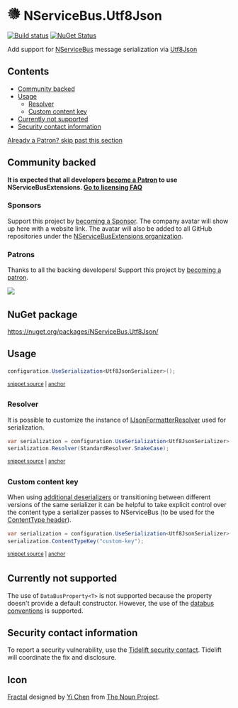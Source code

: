 <!--
GENERATED FILE - DO NOT EDIT
This file was generated by [MarkdownSnippets](https://github.com/SimonCropp/MarkdownSnippets).
Source File: /readme.source.md
To change this file edit the source file and then run MarkdownSnippets.
-->

# <img src="/src/icon.png" height="30px"> NServiceBus.Utf8Json

[![Build status](https://ci.appveyor.com/api/projects/status/oiqo5mrf54mh9iu8/branch/master?svg=true)](https://ci.appveyor.com/project/SimonCropp/nservicebus-Utf8Json)
[![NuGet Status](https://img.shields.io/nuget/v/NServiceBus.Utf8Json.svg)](https://www.nuget.org/packages/NServiceBus.Utf8Json/)


Add support for [NServiceBus](https://particular.net/NServiceBus) message serialization via [Utf8Json](https://github.com/neuecc/Utf8Json)

<!-- toc -->
## Contents

  * [Community backed](#community-backed)
  * [Usage](#usage)
    * [Resolver](#resolver)
    * [Custom content key](#custom-content-key)
  * [Currently not supported](#currently-not-supported)
  * [Security contact information](#security-contact-information)<!-- endtoc -->

<!--- StartOpenCollectiveBackers -->

[Already a Patron? skip past this section](#endofbacking)


## Community backed

**It is expected that all developers [become a Patron](https://opencollective.com/nservicebusextensions/contribute/patron-6976) to use NServiceBusExtensions. [Go to licensing FAQ](https://github.com/NServiceBusExtensions/Home/#licensingpatron-faq)**


### Sponsors

Support this project by [becoming a Sponsor](https://opencollective.com/nservicebusextensions/contribute/sponsor-6972). The company avatar will show up here with a website link. The avatar will also be added to all GitHub repositories under the [NServiceBusExtensions organization](https://github.com/NServiceBusExtensions).


### Patrons

Thanks to all the backing developers! Support this project by [becoming a patron](https://opencollective.com/nservicebusextensions/contribute/patron-6976).

<img src="https://opencollective.com/nservicebusextensions/tiers/patron.svg?width=890&avatarHeight=60&button=false">

<a href="#" id="endofbacking"></a>

<!--- EndOpenCollectiveBackers -->


## NuGet package

https://nuget.org/packages/NServiceBus.Utf8Json/


## Usage

<!-- snippet: Utf8JsonSerialization -->
<a id='snippet-utf8jsonserialization'/></a>
```cs
configuration.UseSerialization<Utf8JsonSerializer>();
```
<sup><a href='/src/Tests/Snippets/Usage.cs#L9-L13' title='File snippet `utf8jsonserialization` was extracted from'>snippet source</a> | <a href='#snippet-utf8jsonserialization' title='Navigate to start of snippet `utf8jsonserialization`'>anchor</a></sup>
<!-- endsnippet -->


### Resolver

It is possible to customize the instance of [IJsonFormatterResolver](https://github.com/neuecc/Utf8Json#resolver) used for serialization.

<!-- snippet: Utf8JsonResolver -->
<a id='snippet-utf8jsonresolver'/></a>
```cs
var serialization = configuration.UseSerialization<Utf8JsonSerializer>();
serialization.Resolver(StandardResolver.SnakeCase);
```
<sup><a href='/src/Tests/Snippets/Usage.cs#L18-L23' title='File snippet `utf8jsonresolver` was extracted from'>snippet source</a> | <a href='#snippet-utf8jsonresolver' title='Navigate to start of snippet `utf8jsonresolver`'>anchor</a></sup>
<!-- endsnippet -->


### Custom content key

When using [additional deserializers](https://docs.particular.net/nservicebus/serialization/#specifying-additional-deserializers) or transitioning between different versions of the same serializer it can be helpful to take explicit control over the content type a serializer passes to NServiceBus (to be used for the [ContentType header](https://docs.particular.net/nservicebus/messaging/headers#serialization-headers-nservicebus-contenttype)).

<!-- snippet: Utf8JsonContentTypeKey -->
<a id='snippet-utf8jsoncontenttypekey'/></a>
```cs
var serialization = configuration.UseSerialization<Utf8JsonSerializer>();
serialization.ContentTypeKey("custom-key");
```
<sup><a href='/src/Tests/Snippets/Usage.cs#L28-L33' title='File snippet `utf8jsoncontenttypekey` was extracted from'>snippet source</a> | <a href='#snippet-utf8jsoncontenttypekey' title='Navigate to start of snippet `utf8jsoncontenttypekey`'>anchor</a></sup>
<!-- endsnippet -->


## Currently not supported

The use of `DataBusProperty<T>` is not supported because the property doesn't provide a default constructor. However, the use of the [databus conventions](https://docs.particular.net/nservicebus/messaging/databus) is supported.


## Security contact information

To report a security vulnerability, use the [Tidelift security contact](https://tidelift.com/security). Tidelift will coordinate the fix and disclosure.


## Icon

[Fractal](https://thenounproject.com/term/fractal/26234/) designed by [Yi Chen](https://thenounproject.com/jsczcy/) from [The Noun Project](https://thenounproject.com).
